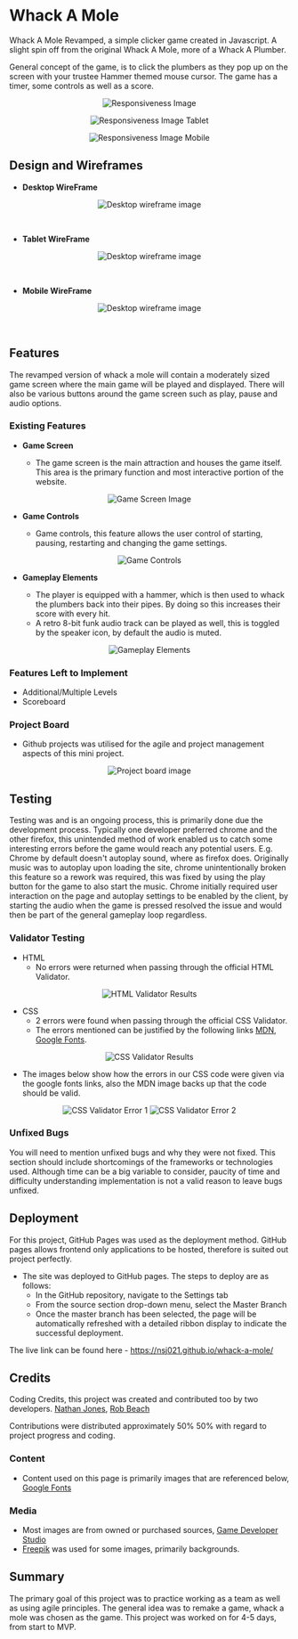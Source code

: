 # Whack A Mole

Whack A Mole Revamped, a simple clicker game created in Javascript. A slight spin off from the original Whack A Mole, more of a Whack A Plumber.

General concept of the game, is to click the plumbers as they pop up on the screen with your trustee Hammer themed mouse cursor. The game has a timer, some controls as well as a score.

<p align="center">
<img src="./assets/images/responsiveness-image.png" alt="Responsiveness Image">
</P>

<p align="center">
<img src="./assets/images/responsiveness-image-TB.png" alt="Responsiveness Image Tablet">
</P>

<p align="center">
<img src="./assets/images/responsiveness-image-MB.png" alt="Responsiveness Image Mobile">
</P>


## Design and Wireframes

- __Desktop WireFrame__

<p align="center">
<img src="./assets/images/whack-a-mole-DTWire.png" alt="Desktop wireframe image">
</p>
<br>

- __Tablet WireFrame__

<p align="center">
<img src="./assets/images/whack-a-mole-TBWire.png" alt="Desktop wireframe image">
</p>
<br>

- __Mobile WireFrame__

<p align="center">
<img src="./assets/images/whack-a-mole-MBWire.png" alt="Desktop wireframe image">
</p>
<br>

## Features 

The revamped version of whack a mole will contain a moderately sized game screen where the main game will be played and displayed. There will also be various buttons around the game screen such as play, pause and audio options.

### Existing Features

- __Game Screen__

  - The game screen is the main attraction and houses the game itself. This area is the primary function and most interactive portion of the website. 

<p align="center">
<img src="./assets/images/game-screen.png.png" alt="Game Screen Image">
</P>

- __Game Controls__

  - Game controls, this feature allows the user control of starting, pausing, restarting and changing the game settings.

<p align="center">
<img src="./assets/images/game-controls.png" alt="Game Controls">
</P>

- __Gameplay Elements__

  - The player is equipped with a hammer, which is then used to whack the plumbers back into their pipes. By doing so this increases their score with every hit.
  - A retro 8-bit funk audio track can be played as well, this is toggled by the speaker icon, by default the audio is muted.

<p align="center">
<img src="./assets/images/hammer.png" alt="Gameplay Elements">
</P>


### Features Left to Implement

- Additional/Multiple Levels
- Scoreboard

### Project Board

- Github projects was utilised for the agile and project management aspects of this mini project.
<p align="center">
<img src="./assets/images/project-board" alt="Project board image">
</P>

## Testing 

Testing was and is an ongoing process, this is primarily done due the development process. Typically one developer preferred chrome and the other firefox, this unintended method of work enabled us to catch some interesting errors before the game would reach any potential users. E.g. Chrome by default doesn't autoplay sound, where as firefox does. Originally music was to autoplay upon loading the site, chrome unintentionally broken this feature so a rework was required, this was fixed by using the play button for the game to also start the music. Chrome initially required user interaction on the page and autoplay settings to be enabled by the client, by starting the audio when the game is pressed resolved the issue and would then be part of the general gameplay loop regardless.


### Validator Testing 

- HTML
  - No errors were returned when passing through the official HTML Validator.

<p align="center">
<img src="./assets/images/html-validator.png" alt="HTML Validator Results">
</P>

- CSS
  - 2 errors were found when passing through the official CSS Validator.
  - The errors mentioned can be justified by the following links [MDN](https://developer.mozilla.org/en-US/docs/Web/CSS/font-optical-sizing), [Google Fonts](https://fonts.google.com/share?selection.family=Orbitron:wght@400..900).

<p align="center">
<img src="./assets/images/css-validator.png" alt="CSS Validator Results">
</P>

- The images below show how the errors in our CSS code were given via the google fonts links, also the MDN image backs up that the code should be valid.

<p align="center">
<img src="./assets/images/MDN-css-error.png" alt="CSS Validator Error 1">
<img src="./assets/images/google-fonts-css-error.png" alt="CSS Validator Error 2">
</P>


### Unfixed Bugs

You will need to mention unfixed bugs and why they were not fixed. This section should include shortcomings of the frameworks or technologies used. Although time can be a big variable to consider, paucity of time and difficulty understanding implementation is not a valid reason to leave bugs unfixed. 

## Deployment

For this project, GitHub Pages was used as the deployment method. GitHub pages allows frontend only applications to be hosted, therefore is suited out project perfectly.

- The site was deployed to GitHub pages. The steps to deploy are as follows: 
  - In the GitHub repository, navigate to the Settings tab 
  - From the source section drop-down menu, select the Master Branch
  - Once the master branch has been selected, the page will be automatically refreshed with a detailed ribbon display to indicate the successful deployment. 

The live link can be found here - https://nsj021.github.io/whack-a-mole/ 


## Credits 

Coding Credits, this project was created and contributed too by two developers.
[Nathan Jones](https://github.com/NSJ021),
[Rob Beach](https://github.com/surfdemon)

Contributions were distributed approximately 50% 50% with regard to project progress and coding.

### Content 

- Content used on this page is primarily images that are referenced below, [Google Fonts](https://fonts.google.com/)


### Media

- Most images are from owned or purchased sources, [Game Developer Studio](https://www.gamedeveloperstudio.com/)
- [Freepik](https://www.freepik.com/) was used for some images, primarily backgrounds.


## Summary

The primary goal of this project was to practice working as a team as well as using agile principles. The general idea was to remake a game, whack a mole was chosen as the game.
This project was worked on for 4-5 days, from start to MVP.